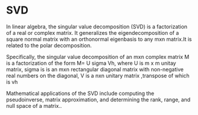 # SVD
In linear algebra, the singular value decomposition (SVD) is a factorization of a real or complex matrix. It generalizes the eigendecomposition of a square normal matrix with an orthonormal eigenbasis to any mxn matrix.It is related to the polar decomposition.

Specifically, the singular value decomposition of an mxn complex matrix M  is a factorization of the form M= U sigma Vh, where U is m x m unitay matrix, sigma is is an mxn rectangular diagonal matrix with non-negative real numbers on the diagonal, V is a nxn unitary matrix ,transpose of which is vh

Mathematical applications of the SVD include computing the pseudoinverse, matrix approximation, and determining the rank, range, and null space of a matrix..

